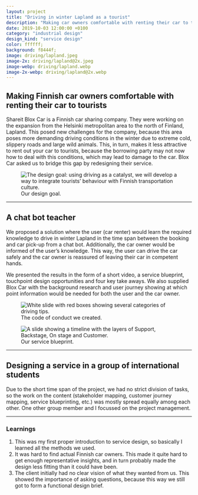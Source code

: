 ```yaml
---
layout: project
title: "Driving in winter Lapland as a tourist"
description: "Making car owners comfortable with renting their car to tourists with a chat bot by doing service design in a group of international students"
date: 2019-10-03 12:00:00 +0100
category: "industrial design"
design_kind: "service design"
color: ffffff;
background: f8444f;
image: driving/lapland.jpeg
image-2x: driving/lapland@2x.jpeg
image-webp: driving/lapland.webp
image-2x-webp: driving/lapland@2x.webp
---
```


## Making Finnish car owners comfortable with renting their car to tourists

Shareit Blox Car is a Finnish car sharing company. They were working on the expansion from the Helsinki metropolitan area to the north of Finland, Lapland. This posed new challenges for the company, because this area poses more demanding driving conditions in the winter due to extreme cold, slippery roads and large wild animals. This, in turn, makes it less attractive to rent out your car to tourists, because the borrowing party may not now how to deal with this conditions, which may lead to damage to the car. Blox Car asked us to bridge this gap by redesigning their service.


<div class="project__picture-group project__picture-group--light">
  <figure class="project__picture">
    <picture>
      <source data-srcset="/static/img/driving/goal.webp 1x,
          /static/img/driving/goal@2x.webp 2x"
        type="image/webp" class="lazy">
      <img loading="lazy" class="project__image lazy" alt="The design goal: using driving as a catalyst, we will develop a way to integrate tourists’ behaviour with Finnish transportation culture."
        data-srcset="/static/img/driving/goal.png 1x,
          /static/img/driving/goal@2x.png 2x"
        src="/static/img/placeholder.jpg"
        data-src="/static/img/driving/goal.png">
    </picture>
    <figcaption class="project__caption">
      Our design goal.
    </figcaption>
  </figure>
</div>

---

## A chat bot teacher

We proposed a solution where the user (car renter) would learn the required knowledge to drive in winter Lapland in the time span between the booking and car pick-up from a chat bot. Additionally, the car owner would be informed of the user’s knowledge. This way, the user can drive the car safely and the car owner is reassured of leaving their car in competent hands.

We presented the results in the form of a short video, a service blueprint, touchpoint design opportunities and four key take aways. We also supplied Blox Car with the background research and user journey showing at which point information would be needed for both the user and the car owner.


<div class="project__picture-group">

  <figure class="project__picture">
    <picture>
      <source data-srcset="/static/img/driving/code.webp 1x,
          /static/img/driving/code@2x.webp 2x"
        type="image/webp" class="lazy">
      <img loading="lazy" class="project__image lazy" alt="White slide with red boxes showing several categories of driving tips."
        data-srcset="/static/img/driving/code.png 1x,
          /static/img/driving/code@2x.png 2x"
        src="/static/img/placeholder.jpg"
        data-src="/static/img/driving/code.png">
    </picture>
    <figcaption class="project__caption">
      The code of conduct we created.
    </figcaption>
  </figure>

  <figure class="project__picture">
    <picture>
      <source data-srcset="/static/img/driving/blueprint.webp 1x,
          /static/img/driving/blueprint@2x.webp 2x"
        type="image/webp" class="lazy">
      <img loading="lazy" class="project__image lazy" alt="A slide showing a timeline with the layers of Support, Backstage, On stage and Customer."
        data-srcset="/static/img/driving/blueprint.png 1x,
          /static/img/driving/blueprint@2x.png 2x"
        src="/static/img/placeholder.jpg"
        data-src="/static/img/driving/blueprint.png">
    </picture>
    <figcaption class="project__caption">
      Our service blueprint.
    </figcaption>
  </figure>

</div>


---

## Designing a service in a group of international students

Due to the short time span of the project, we had no strict division of tasks, so the work on the content (stakeholder mapping, customer journey mapping, service blueprinting, etc.) was mostly spread equally among each other. One other group member and I focussed on the project management.

---

### Learnings

1. This was my first proper introduction to service design, so basically I learned all the methods we used.
2. It was hard to find actual Finnish car owners. This made it quite hard to get enough representative insights, and in turn probably made the design less fitting than it could have been.
3. The client initially had no clear vision of what they wanted from us. This showed the importance of asking questions, because this way we still got to form a functional design brief.
